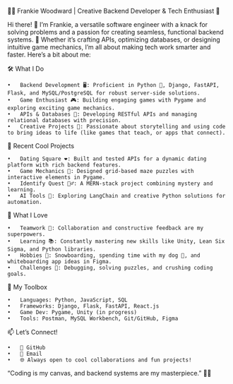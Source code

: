 
👨‍💻 Frankie Woodward | Creative Backend Developer & Tech Enthusiast 🌟

Hi there! 👋 I’m Frankie, a versatile software engineer with a knack for solving problems and a passion for creating seamless, functional backend systems. 🚀 Whether it’s crafting APIs, optimizing databases, or designing intuitive game mechanics, I’m all about making tech work smarter and faster. Here’s a bit about me:

🛠 What I Do

	•	Backend Development 🖥️: Proficient in Python 🐍, Django, FastAPI, Flask, and MySQL/PostgreSQL for robust server-side solutions.
	•	Game Enthusiast 🎮: Building engaging games with Pygame and exploring exciting game mechanics.
	•	APIs & Databases 📡: Developing RESTful APIs and managing relational databases with precision.
	•	Creative Projects 🎨: Passionate about storytelling and using code to bring ideas to life (like games that teach, or apps that connect).

🚀 Recent Cool Projects

	•	Dating Square ❤️: Built and tested APIs for a dynamic dating platform with rich backend features.
	•	Game Mechanics 🎲: Designed grid-based maze puzzles with interactive elements in Pygame.
	•	Identify Quest 🕵️‍♂️: A MERN-stack project combining mystery and learning.
	•	AI Tools 🤖: Exploring LangChain and creative Python solutions for automation.

🌟 What I Love

	•	Teamwork 🤝: Collaboration and constructive feedback are my superpowers.
	•	Learning 📚: Constantly mastering new skills like Unity, Lean Six Sigma, and Python libraries.
	•	Hobbies 🎿: Snowboarding, spending time with my dog 🐾, and whiteboarding app ideas in Figma.
	•	Challenges 🧩: Debugging, solving puzzles, and crushing coding goals.

🧰 My Toolbox

	•	Languages: Python, JavaScript, SQL
	•	Frameworks: Django, Flask, FastAPI, React.js
	•	Game Dev: Pygame, Unity (in progress)
	•	Tools: Postman, MySQL Workbench, Git/GitHub, Figma

📫 Let’s Connect!

	•	🐙 GitHub
	•	💌 Email
	•	🌐 Always open to cool collaborations and fun projects!

“Coding is my canvas, and backend systems are my masterpiece.” 🎨✨

